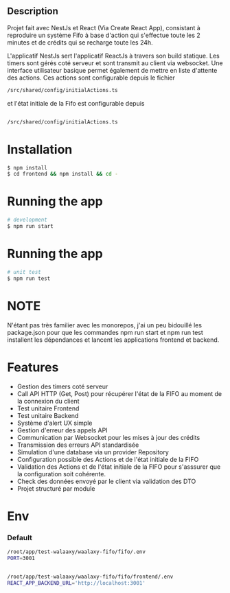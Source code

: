 
## Description
Projet fait avec NestJs et React (Via Create React App), consistant à reproduire un système Fifo à base d'action qui s'effectue toute les 2 minutes et de crédits qui se recharge toute les 24h.

L'applicatif NestJs sert l'applicatif ReactJs à travers son build statique. Les timers sont gérés coté serveur et sont transmit au client via websocket. Une interface utilisateur basique permet également de mettre en liste d'attente des actions. Ces actions sont configurable depuis le fichier

```bash
/src/shared/config/initialActions.ts
```
et l'état initiale de la Fifo est configurable depuis

```bash

/src/shared/config/initialActions.ts
```



# Installation

```bash
$ npm install
$ cd frontend && npm install && cd -

```

# Running the app

```bash
# development
$ npm run start

```

# Running the app

```bash
# unit test
$ npm run test

```

# NOTE
N'étant pas très familier avec les monorepos, j'ai un peu bidouillé les package.json pour que les commandes npm run start et npm run test installent les dépendances et lancent les applications frontend et backend.

# Features

- Gestion des timers coté serveur
- Call API HTTP (Get, Post) pour récupérer l'état de la FIFO au moment de la connexion du client
- Test unitaire Frontend
- Test unitaire Backend
- Système d'alert UX simple
- Gestion d'erreur des appels API
- Communication par Websocket pour les mises à jour des crédits
- Transmission des erreurs API standardisée
- Simulation d'une database via un provider Repository
- Configuration possible des Actions et de l'état initiale de la FIFO
- Validation des Actions et de l'état initiale de la FIFO pour s'asssurer que la configuration soit cohérente.
- Check des données envoyé par le client via validation des DTO
- Projet structuré par module

# Env


### Default
```bash
/root/app/test-walaaxy/waalaxy-fifo/fifo/.env
PORT=3001
```

```bash

/root/app/test-walaaxy/waalaxy-fifo/fifo/frontend/.env
REACT_APP_BACKEND_URL='http://localhost:3001'
```